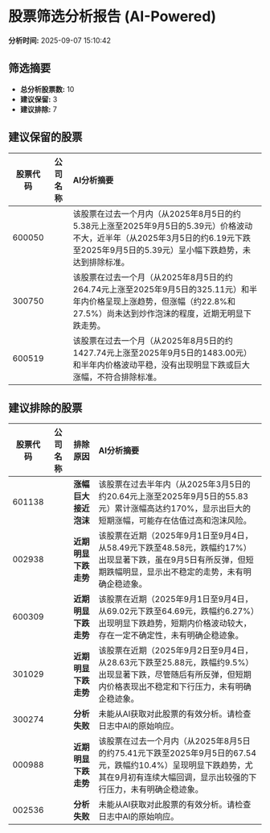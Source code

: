 # 股票筛选分析报告 (AI-Powered)

**分析时间:** 2025-09-07 15:10:42

## 筛选摘要

- **总分析股票数:** 10
- **建议保留:** 3
- **建议排除:** 7

## 建议保留的股票

| 股票代码 | 公司名称 | AI分析摘要 |
|:---:|:---:|:---|
| 600050 |  | 该股票在过去一个月内（从2025年8月5日的约5.38元上涨至2025年9月5日的5.39元）价格波动不大，近半年（从2025年3月5日的约6.19元下跌至2025年9月5日的5.39元）呈小幅下跌趋势，未达到排除标准。 |
| 300750 |  | 该股票在过去一个月（从2025年8月5日的约264.74元上涨至2025年9月5日的325.11元）和半年内价格呈现上涨趋势，但涨幅（约22.8%和27.5%）尚未达到炒作泡沫的程度，近期无明显下跌走势。 |
| 600519 |  | 该股票在过去一个月（从2025年8月5日的约1427.74元上涨至2025年9月5日的1483.00元）和半年内价格波动平稳，没有出现明显下跌或巨大涨幅，不符合排除标准。 |

## 建议排除的股票

| 股票代码 | 公司名称 | 排除原因 | AI分析摘要 |
|:---:|:---:|:---:|:---|
| 601138 |  | **涨幅巨大接近泡沫** | 该股票在过去半年内（从2025年3月5日的约20.64元上涨至2025年9月5日的55.83元）累计涨幅高达约170%，显示出巨大的短期涨幅，可能存在估值过高和泡沫风险。 |
| 002938 |  | **近期明显下跌走势** | 该股票在近期（2025年9月1日至9月4日，从58.49元下跌至48.58元，跌幅约17%）出现显著下跌，虽在9月5日有所反弹，但短期跌幅明显，显示出不稳定的走势，未有明确企稳迹象。 |
| 600309 |  | **近期明显下跌走势** | 该股票在近期（2025年9月1日至9月4日，从69.02元下跌至64.69元，跌幅约6.27%）出现明显下跌趋势，短期内价格波动较大，存在一定不确定性，未有明确企稳迹象。 |
| 301029 |  | **近期明显下跌走势** | 该股票在近期（2025年9月2日至9月4日，从28.63元下跌至25.88元，跌幅约9.5%）出现显著下跌，尽管随后有所反弹，但短期内价格表现出不稳定和下行压力，未有明确企稳迹象。 |
| 300274 |  | **分析失败** | 未能从AI获取对此股票的有效分析。请检查日志中AI的原始响应。 |
| 000988 |  | **近期明显下跌走势** | 该股票在过去一个月内（从2025年8月5日的约75.41元下跌至2025年9月5日的67.54元，跌幅约10.4%）呈现明显下跌趋势，尤其在9月初有连续大幅回调，显示出较强的下行压力，未有明确企稳迹象。 |
| 002536 |  | **分析失败** | 未能从AI获取对此股票的有效分析。请检查日志中AI的原始响应。 |
